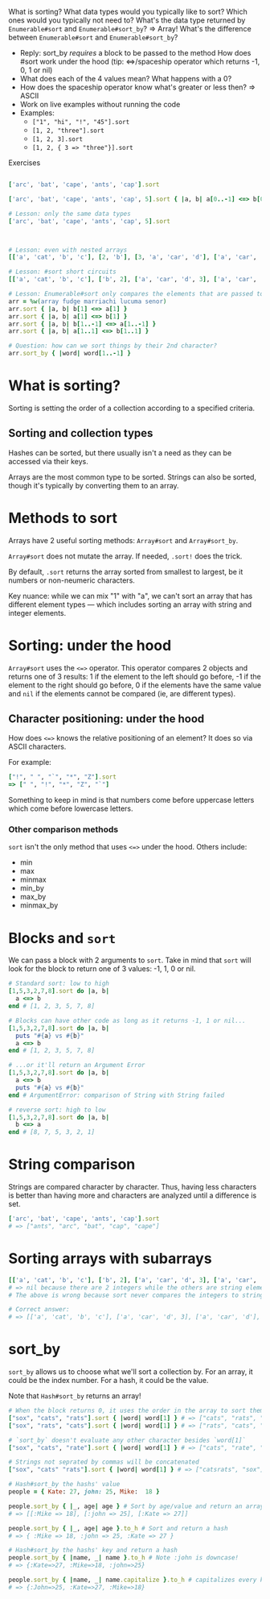 What is sorting?
What data types would you typically like to sort? Which ones would you typically not need to?
What's the data type returned by `Enumerable#sort` and `Enumerable#sort_by`? => Array!
What's the difference between `Enumerable#sort` and `Enumerable#sort_by`?
  - Reply: sort_by *requires* a block to be passed to the method
How does #sort work under the hood (tip: <=>/spaceship operator which returns -1, 0, 1 or nil)
  - What does each of the 4 values mean? What happens with a 0?
  - How does the spaceship operator know what's greater or less then? => ASCII
  - Work on live examples without running the code
  - Examples:
    - `["1", "hi", "!", "45"].sort`
    - `[1, 2, "three"].sort`
    - `[1, 2, 3].sort`
    - `[1, 2, { 3 => "three"}].sort`


Exercises

```ruby

['arc', 'bat', 'cape', 'ants', 'cap'].sort

['arc', 'bat', 'cape', 'ants', 'cap', 5].sort { |a, b| a[0..-1] <=> b[0..-1] }

# Lesson: only the same data types
['arc', 'bat', 'cape', 'ants', 'cap', 5].sort



# Lesson: even with nested arrays
[['a', 'cat', 'b', 'c'], [2, 'b'], [3, 'a', 'car', 'd'], ['a', 'car', 'd']].sort

# Lesson: #sort short circuits
[['a', 'cat', 'b', 'c'], ['b', 2], ['a', 'car', 'd', 3], ['a', 'car', 'd']].sort

# Lesson: Enumerable#sort only compares the elements that are passed to it!
arr = %w(array fudge marriachi lucuma senor)
arr.sort { |a, b| b[1] <=> a[1] }
arr.sort { |a, b| a[1] <=> b[1] }
arr.sort { |a, b| b[1..-1] <=> a[1..-1] }
arr.sort { |a, b| a[1..1] <=> b[1..1] }

# Question: how can we sort things by their 2nd character?
arr.sort_by { |word| word[1..-1] }
```



# What is sorting?

Sorting is setting the order of a collection according to a specified criteria.

## Sorting and collection types

Hashes can be sorted, but there usually isn't a need as they can be accessed via their keys.

Arrays are the most common type to be sorted. Strings can also be sorted, though it's typically by converting them to an array.

# Methods to sort

Arrays have 2 useful sorting methods: `Array#sort` and `Array#sort_by`.

`Array#sort` does not mutate the array. If needed, `.sort!` does the trick.

By default, `.sort` returns the array sorted from smallest to largest, be it numbers or non-neumeric characters.

Key nuance: while we can mix "1" with "a", we can't sort an array that has different element types — which includes sorting an array with string and integer elements.

# Sorting: under the hood

`Array#sort` uses the `<=>` operator. This operator compares 2 objects and returns one of 3 results: 1 if the element to the left should go before, -1 if the element to the right should go before, 0 if the elements have the same value and `nil` if the elements cannot be compared (ie, are different types).

## Character positioning: under the hood

How does `<=>` knows the relative positioning of an element? It does so via ASCII characters.

For example:
```ruby
["!", " ", "`", "*", "Z"].sort
=> [" ", "!", "*", "Z", "`"]
```

Something to keep in mind is that numbers come before uppercase letters which come before lowercase letters.

### Other comparison methods

`sort` isn't the only method that uses `<=>` under the hood. Others include:
- min
- max
- minmax
- min_by
- max_by
- minmax_by

# Blocks and `sort`
We can pass a block with 2 arguments to `sort`. Take in mind that `sort` will look for the block to return one of 3 values: -1, 1, 0 or nil.

```ruby
# Standard sort: low to high
[1,5,3,2,7,8].sort do |a, b|
  a <=> b
end # [1, 2, 3, 5, 7, 8]

# Blocks can have other code as long as it returns -1, 1 or nil...
[1,5,3,2,7,8].sort do |a, b|
  puts "#{a} vs #{b}"
  a <=> b
end # [1, 2, 3, 5, 7, 8]

# ...or it'll return an Argument Error
[1,5,3,2,7,8].sort do |a, b|
  a <=> b
  puts "#{a} vs #{b}"
end # ArgumentError: comparison of String with String failed

# reverse sort: high to low
[1,5,3,2,7,8].sort do |a, b|
  b <=> a
end # [8, 7, 5, 3, 2, 1]
```

# String comparison
Strings are compared character by character. Thus, having less characters is better than having more and characters are analyzed until a difference is set.
```ruby
['arc', 'bat', 'cape', 'ants', 'cap'].sort
# => ["ants", "arc", "bat", "cap", "cape"]
```

# Sorting arrays with subarrays

```ruby
[['a', 'cat', 'b', 'c'], ['b', 2], ['a', 'car', 'd', 3], ['a', 'car', 'd']].sort
# => nil because there are 2 integers while the others are string elements
# The above is wrong because sort never compares the integers to strings — sort short-circuits before that

# Correct answer:
# => [['a', 'cat', 'b', 'c'], ['a', 'car', 'd', 3], ['a', 'car', 'd'], ['b', 2]]
```

# sort_by

`sort_by` allows us to choose what we'll sort a collection by. For an array, it could be the index number. For a hash, it could be the value.

Note that `Hash#sort_by` returns an array!

```ruby
# When the block returns 0, it uses the order in the array to sort them independently of its other characters
["sox", "cats", "rats"].sort { |word| word[1] } # => ["cats", "rats", "sox"]
["sox", "rats", "cats"].sort { |word| word[1] } # => ["rats", "cats", "sox"]

# `sort_by` doesn't evaluate any other character besides `word[1]`
["sox", "cats", "rate"].sort { |word| word[1] } # => ["cats", "rate", "sox"]

# Strings not seprated by commas will be concatenated
["sox", "cats" "rats"].sort { |word| word[1] } # => ["catsrats", "sox"]

# Hash#sort_by the hashs' value
people = { Kate: 27, john: 25, Mike:  18 }

people.sort_by { |_, age| age } # Sort by age/value and return an array
# => [[:Mike => 18], [:john => 25], [:Kate => 27]]

people.sort_by { |_, age| age }.to_h # Sort and return a hash
# => { :Mike => 18, :john => 25, :Kate => 27 }

# Hash#sort_by the hashs' key and return a hash
people.sort_by { |name, _| name }.to_h # Note :john is downcase!
# => {:Kate=>27, :Mike=>18, :john=>25}

people.sort_by { |name, _| name.capitalize }.to_h # capitalizes every key
# => {:John=>25, :Kate=>27, :Mike=>18}
```